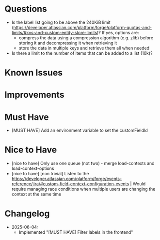 # Questions
- Is the label list going to be above the 240KiB limit (https://developer.atlassian.com/platform/forge/platform-quotas-and-limits/#kvs-and-custom-entity-store-limits)? If yes, options are:
    - compress the data using a compression algorithm (e.g. zlib) before storing it and decompressing it when retrieving it
    - store the data in multiple keys and retrieve them all when needed
- Is there a limit to the number of items that can be added to a list (10k)?


# Known Issues


# Improvements
# Must Have
- [MUST HAVE] Add an environment variable to set the customFieldId

# Nice to Have
- [nice to have] Only use one queue (not two) - merge load-contexts and load-context-options
- [nice to have] [non trivial] Listen to the https://developer.atlassian.com/platform/forge/events-reference/jira/#custom-field-context-configuration-events | Would require managing race conditions when multiple users are changing the context at the same time


# Changelog
- 2025-06-04:
    - Implemented "[MUST HAVE] Filter labels in the frontend"

